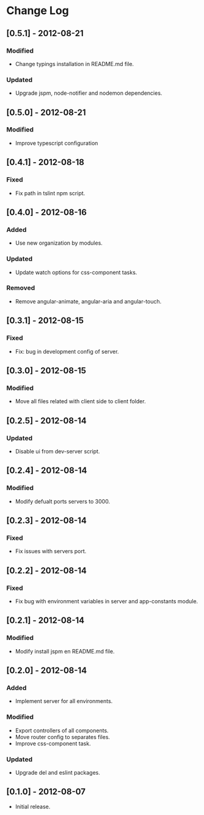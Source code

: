 # Change Log

## [0.5.1] - 2012-08-21

### Modified
- Change typings installation in README.md file.

### Updated
- Upgrade jspm, node-notifier and nodemon dependencies.


## [0.5.0] - 2012-08-21

### Modified
- Improve typescript configuration


## [0.4.1] - 2012-08-18

### Fixed
- Fix path in tslint npm script.


## [0.4.0] - 2012-08-16

### Added
- Use new organization by modules.

### Updated
- Update watch options for css-component tasks.

### Removed
- Remove angular-animate, angular-aria and angular-touch.


## [0.3.1] - 2012-08-15

### Fixed
- Fix: bug in development config of server.


## [0.3.0] - 2012-08-15

### Modified
- Move all files related with client side to client folder.


## [0.2.5] - 2012-08-14

### Updated
- Disable ui from dev-server script.


## [0.2.4] - 2012-08-14

### Modified
- Modify defualt ports servers to 3000.


## [0.2.3] - 2012-08-14

### Fixed
- Fix issues with servers port.


## [0.2.2] - 2012-08-14

### Fixed
- Fix bug with environment variables in server and app-constants module.


## [0.2.1] - 2012-08-14

### Modified
- Modify install jspm en README.md file.


## [0.2.0] - 2012-08-14

### Added
- Implement server for all environments.

### Modified
- Export controllers of all components.
- Move router config to separates files.
- Improve css-component task.

### Updated
- Upgrade del and eslint packages.


## [0.1.0] - 2012-08-07

* Initial release.